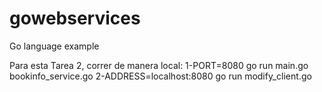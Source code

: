 # gowebservices
Go language example

Para esta Tarea 2, correr de manera local:
1-PORT=8080 go run main.go bookinfo_service.go
2-ADDRESS=localhost:8080 go run modify_client.go 
